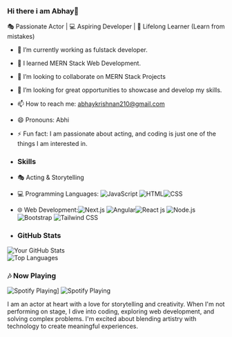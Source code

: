 ### Hi there i am Abhay👋
🎭 Passionate Actor | 💻 Aspiring Developer | 🚀 Lifelong Learner (Learn from mistakes)
- 🔭 I’m currently working as fulstack developer.
- 🌱 I learned MERN Stack Web Development.
- 👯 I’m looking to collaborate on MERN Stack Projects
- 🤔 I’m looking for great opportunities to showcase and develop my skills.
- 📫 How to reach me: abhaykrishnan210@gmail.com
- 😄 Pronouns: Abhi
- ⚡ Fun fact: I am passionate about acting, and coding is just one of the things I am interested in.
- ### Skills
- 🎭 Acting & Storytelling  
- 💻 Programming Languages: ![JavaScript](https://img.shields.io/badge/JavaScript-%23F7DF1E.svg?style=flat-square&logo=javascript&logoColor=black) ![HTML](https://img.shields.io/badge/HTML-%23E34F26.svg?style=flat-square&logo=html5&logoColor=white)![CSS](https://img.shields.io/badge/CSS-%231572B6.svg?style=flat-square&logo=css3&logoColor=white)
- 🌐 Web Development:![Next.js](https://img.shields.io/badge/Next.js-%23000000.svg?style=flat-square&logo=next.js&logoColor=white)
![Angular](https://img.shields.io/badge/Angular-%23DD0031.svg?style=flat-square&logo=angular&logoColor=white)![React js](https://img.shields.io/badge/React-%2320232a.svg?style=flat-square&logo=react&logoColor=%2361DAFB) ![Node.js](https://img.shields.io/badge/Node.js-%23339933.svg?style=flat-square&logo=node.js&logoColor=white)![Bootstrap](https://img.shields.io/badge/Bootstrap-%23563D7C.svg?style=flat-square&logo=bootstrap&logoColor=white)
![Tailwind CSS](https://img.shields.io/badge/Tailwind_CSS-%2338B2AC.svg?style=flat-square&logo=tailwind-css&logoColor=white)

- ### GitHub Stats
![Your GitHub Stats](https://github-readme-stats.vercel.app/api?username=abhayk012&show_icons=true&theme=onedark)  
![Top Languages](https://github-readme-stats.vercel.app/api/top-langs/?username=abhayk012&layout=compact&theme=radical)

### 🎶 Now Playing
![Spotify Playing](https://spotify-github-profile.4a2198c20ddf487aaee643b764391054.com/api/view?uid=31xvvvqm37k2mqbqrmfjbpgwbdhy&cover_image=true&theme=default&show_offline=false&background_color=121212&interchange=false)]
![Spotify Playing](https://spotify-github-profile-three-iota.vercel.app/api/view?uid=4a2198c20ddf487aaee643b764391054&cover_image=true&theme=default&show_offline=false&background_color=121212&interchange=false)

I am an actor at heart with a love for storytelling and creativity.
When I'm not performing on stage, I dive into coding, exploring web development,
and solving complex problems. I'm excited about blending artistry with technology
to create meaningful experiences.

